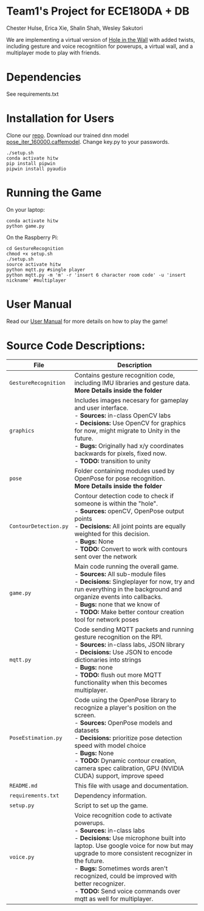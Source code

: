 # Team1's Project for ECE180DA + DB
Chester Hulse, Erica Xie, Shalin Shah, Wesley Sakutori

We are implementing a virtual version of [Hole in the Wall](https://www.youtube.com/watch?v=sHpKiX87X2c) with added twists, including gesture and voice recognitiion for powerups, a virtual wall, and a multiplayer mode to play with friends.

# Dependencies 
See requirements.txt

# Installation for Users
Clone our [repo](https://github.com/180D-FW-2020/Team1). 
Download our trained dnn model [pose_iter_160000.caffemodel](https://drive.google.com/file/d/1opfbTlgxeEw4yokoNndD36NVYGc8c0Xe/view?usp=sharing). 
Change key.py to your passwords. 
 
```
./setup.sh
conda activate hitw
pip install pipwin 
pipwin install pyaudio
```

# Running the Game
On your laptop:
```
conda activate hitw
python game.py
```
On the Raspberry Pi:
```
cd GestureRecognition 
chmod +x setup.sh
./setup.sh
source activate hitw
python mqtt.py #single player 
python mqtt.py -m 'm' -r 'insert 6 character room code' -u 'insert nickname' #multiplayer
```

# User Manual 
Read our [User Manual](https://docs.google.com/document/d/1mSSGqndTtNvM9dn26AQYYy9mmHIH6x1cDG8x9IvnCus/edit?usp=sharing) for more details on how to play the game! 

# Source Code Descriptions:
| File | Description |
| --- | --- |
| `GestureRecognition` | Contains gesture recognition code, including IMU libraries and gesture data.<br> **More Details inside the folder**
| `graphics` | Includes images necesary for gameplay and user interface.<br> - **Sources:** in-class OpenCV labs<br> - **Decisions:** Use OpenCV for graphics for now, might migrate to Unity in the future. <br> - **Bugs:** Originally had x/y coordinates backwards for pixels, fixed now. <br> - **TODO:** transition to unity|
| `pose` | Folder containing modules used by OpenPose for pose recognition.<br>**More Details inside the folder**
| `ContourDetection.py` | Contour detection code to check if someone is within the "hole".<br> - **Sources:** openCV, OpenPose output points<br> - **Decisions:** All joint points are equally weighted for this decision.  <br> - **Bugs:** None<br> - **TODO:** Convert to work with contours sent over the network|
| `game.py` | Main code running the overall game.<br> - **Sources:** All sub-module files<br> - **Decisions:** Singleplayer for now, try and run everything in the background and organize events into callbacks. <br> - **Bugs:** none that we know of <br> - **TODO:** Make better contour creation tool for network poses|
| `mqtt.py` | Code sending MQTT packets and running gesture recognition on the RPI.<br> - **Sources:** in-class labs, JSON library<br> - **Decisions:** Use JSON to encode dictionaries into strings <br> - **Bugs:** none <br> - **TODO:** flush out more MQTT functionality when this becomes multiplayer.|
| `PoseEstimation.py` | Code using the OpenPose library to recognize a player's position on the screen.<br> - **Sources:** OpenPose models and datasets<br> - **Decisions:** prioritize pose detection speed with model choice <br> - **Bugs:** None<br> - **TODO:** Dynamic contour creation, camera spec calibration, GPU (NVIDIA CUDA) support, improve speed|
| `README.md` | This file with usage and documentation. |
| `requirements.txt` | Dependency information. |
| `setup.py` | Script to set up the game. |
| `voice.py` | Voice recognition code to activate powerups.<br> - **Sources:** in-class labs<br> - **Decisions:** Use microphone built into laptop. Use google voice for now but may upgrade to more consistent recognizer in the future. <br> - **Bugs:** Sometimes words aren't recognized, could be improved with better recognizer. <br> - **TODO:** Send voice commands over mqtt as well for multiplayer.|